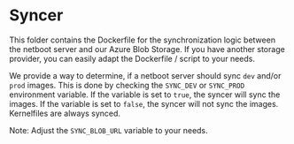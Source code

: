 # Syncer

This folder contains the Dockerfile for the synchronization logic between the netboot server and our Azure Blob Storage. If you have another storage provider, you can easily adapt the Dockerfile / script to your needs.

We provide a way to determine, if a netboot server should  sync `dev` and/or `prod` images. This is done by checking the `SYNC_DEV` or `SYNC_PROD` environment variable. If the variable is set to `true`, the syncer will sync the images. If the variable is set to `false`, the syncer will not sync the images. Kernelfiles are always synced.

Note: Adjust the `SYNC_BLOB_URL` variable to your needs.
